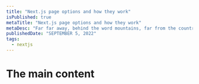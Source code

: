 ```yaml
---
title: "Next.js page options and how they work"
isPublished: true
metaTitle: "Next.js page options and how they work"
metaDesc: "Far far away, behind the word mountains, far from the countries Vokalia and Consonantia, there live the blind texts. Separated they live in Bookmarksgrove right at the coast of the Semantics, a large language ocean."
publishedDate: "SEPTEMBER 5, 2022"
tags:
  - nextjs
---
```


# The main content
